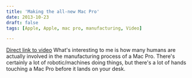 ```yaml
---
title: 'Making the all-new Mac Pro'
date: 2013-10-23
draft: false
tags: [Apple, Apple, mac pro, manufacturing, Video]

---
```


[Direct link to video](http://youtu.be/IbWOQWw1wkM) What's interesting to me is how many humans are actually involved in the manufacturing process of a Mac Pro. There's certainly a lot of robotic/machines doing things, but there's a lot of hands touching a Mac Pro before it lands on your desk.